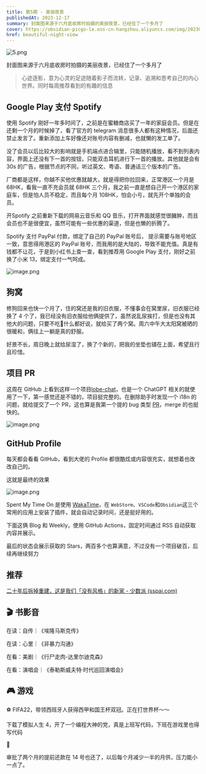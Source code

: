 ```yaml
---
title: 第5期 - 美丽夜景
publishedAt: 2023-12-17
summary: 封面图来源于六月底收房时拍摄的美丽夜景，已经住了一个多月了
cover: https://obsidian-picgo-le.oss-cn-hangzhou.aliyuncs.com/img/20230803175227.png
href: beautiful-night-view
---
```

![5.png](https://obsidian-picgo-le.oss-cn-hangzhou.aliyuncs.com/img/20230803175227.png)

封面图来源于六月底收房时拍摄的美丽夜景，已经住了一个多月了

>心迹逐影，意为心灵的足迹随着影子而流转，记录、追溯和思考自己的内心世界。同时每周推荐看到的有趣的信息

## Google Play 支付 Spotify

使用 Spotify 刚好一年多时间了，之前是在蜜糖商店买了一年的家庭会员。但是在还剩一个月的时候掉了，看了官方的 telegram 消息很多人都有这种情况，后面还禁止发言了。重新添加上车好像还对账号内容有删减，也就懒的发工单了。

没了会员以后比较大的影响就是手机端点进合辑里，只能随机播放，看不到列表内容，界面上还没有下一首的按钮，只能双击耳机进行下一首的播放。其他就是会有 30s 的广告，根据节点的不同，听过英文、粤语、普通话三个版本的广告。

厂商都是这样，你越不买他优惠就越大，就是得把你拉回来，正常港区一个月是 68HK，看我一直不充会员就 68HK 三个月，我之前一直是想自己开一个港区的家庭车，但是怕人员不稳定，而且每个月 108HK，怕会小亏，就先开个单独的会员。

开Spotify 之前重新下载的网易云音乐和 QQ 音乐，打开界面就感觉很臃肿，而且会员也不是很便宜，虽然可能有一些优惠的渠道，但是也懒的折腾了。

Spotify 支付 PayPal 付款，绑定了自己的 PayPal 账号后， 提示需要与账号地区一致，意思得用港区的 PayPal 账号，而我用的是大陆的，导致不能充值。真是有钱都不让花，于是到小红书上查一查，看到推荐用 Google Play 支付，刚好之前换了小米 13，绑定支付一气呵成。

![image.png](https://obsidian-picgo-le.oss-cn-hangzhou.aliyuncs.com/img/20231218101445.png)

## 狗窝

修狗回来也快一个月了，住的窝还是我的旧衣服，不懂事会在窝里尿，旧衣服已经换了 4 个了，我已经没有旧衣服给他俩提供了，虽然说乱尿挨打，但是也没有其他大的问题，只要不吃💩什么都好说，就给买了两个窝。周六中午大太阳窝被晒的很暖和，俩往上一躺是真的舒服。

好景不长，周日晚上就给尿湿了，换了个新的，把我的坐垫也铺在上面，希望且行且珍惜。

## 项目 PR

这周在 GitHub 上看到这样一个项目[lobe-chat](https://github.com/lobehub/lobe-chat)，也是一个 ChatGPT 相关的就使用了一下，第一感觉还是不错的，项目挺完整的。在删除助手时发现一个 i18n 的问题，就给提交了一个 PR，这也算是我第一个提的 bug 类型 [PR](https://github.com/lobehub/lobe-chat/pull/640)，merge 的也挺快的。

![image.png](https://obsidian-picgo-le.oss-cn-hangzhou.aliyuncs.com/img/20231218105436.png)

## GitHub Profile

每天都会看看 GitHub，看到大佬的 Profile 都很酷炫或内容很充实，就想着也改改自己的。

这就是最终的效果

![image.png](https://obsidian-picgo-le.oss-cn-hangzhou.aliyuncs.com/img/20231218111148.png)

Spent My Time On 是使用 [WakaTime](https://wakatime.com)，在 `WebStorm`、`VSCode`和`Obsidian`这三个常用的应用上安装了插件，就会自动记录时间，还是挺好用的。

下面这俩 Blog 和 Weekly，使用 GitHub Actions，固定时间通过 RSS 自动获取内容并展示。

最后的状态会展示获取的 Stars，两百多个也算满意，不过没有一个项目破百，后续再继续努力

## 推荐

[二十年后拆掉重建，这是我们「没有风格」的新家 - 少数派 (sspai.com)](https://sspai.com/post/85035)

## 🎬 书影音

在读：自传｜《埃隆马斯克传》

在读：心里｜《非暴力沟通》

在看：美剧｜《行尸走肉-达里尔迪克森》

在看：演唱会｜《泰勒斯威夫特·时代巡回演唱会》

## 🎮 游戏

⚽ FIFA22，带领西班牙人获得西甲和国王杯双冠。正在打世界杯～～

下载了模拟人生 4，开了一个编程大神的党，真是上班写代码，下班在游戏里也得写代码

🥦

审批了两个月的提前还款在 14 号也还了，以后每个月减少一半的月供，压力能小一点了。
